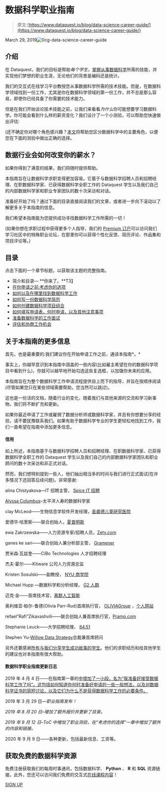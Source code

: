 # 数据科学职业指南

> 原文:[https://www.dataquest.io/blog/data-science-career-guide/](https://www.dataquest.io/blog/data-science-career-guide/)

March 29, 2019![0cg-data-science-career-guide](../Images/00b2b4f8433b43ec1ef190cab2ce3fd1.png)

## 介绍

在 Dataquest，我们的目标是帮助*每个学生*，[掌握从事数据科学](https://www.dataquest.io/data-science-courses-directory/)所需的技能，并实现他们梦想的职业生涯，无论他们的背景是编码还是统计。

我们的交互式在线学习平台教授您从事数据科学所需的技术技能。但是，在数据科学领域找到一份工作，尤其是你在数据科学领域的第一份工作，并不总是那么容易，即使你已经具备了你需要的技术能力。

但是在我们开始谈论技术技能之前，让我们来看看*为什么*你可能想要学习数据科学。你可能会看到什么样的薪资变化？我们设计了一个小测验，可以帮助您快速做出评估:

(还不确定你对哪个角色感兴趣？[本文](https://www.dataquest.io/blog/data-analyst-data-scientist-data-engineer/)将帮助您区分数据科学中的主要角色，以便您在下面的测验中做出正确的选择。

## 数据行业会如何改变你的薪水？

如果你得到了满意的结果，我们将随时提供帮助。

本指南旨在让数据科学求职变得更加容易。它基于与数据科学招聘人员和招聘经理、在职数据科学家、已获得数据科学全职工作的 Dataquest 学生以及我们自己的内部数据科学家和职业专家团队的数十次采访和对话。

准备好开始了吗？通过下面的目录直接阅读我们的文章，或者进一步向下滚动以了解更多关于本指南的信息。

我们希望本指南能为您提供成功寻找数据科学工作所需的一切！

(如果你想在求职过程中获得更多个人指导，我们的 [Premium 订户](https://www.dataquest.io/plans-pricing/)可以访问我们学习社区中的特殊职业论坛，在那里你可以获得个性化反馈、简历评论、作品集和项目评论等。)

## 目录

点击下面的一个章节标题，以获取该主题的完整指南。

*   简介和目录— **你来了。**T3】
*   [在你申请之前:考虑你的选项](https://www.dataquest.io/blog/career-guide-data-science-options)
*   [如何以及在哪里找到数据科学工作](https://www.dataquest.io/blog/career-guide-find-data-science-jobs)
*   [如何写一份数据科学简历](https://www.dataquest.io/blog/how-data-science-resume-cv)
*   [如何创建数据科学项目组合](https://www.dataquest.io/blog/career-guide-data-science-projects-portfolio/)
*   [如何填写申请表，何时申请，以及其他注意事项](https://www.dataquest.io/blog/career-guide-data-science-application-forms)
*   [准备数据科学的工作面试](https://www.dataquest.io/blog/career-guide-data-science-job-interview)
*   [评估和协商工作机会](https://www.dataquest.io/blog/career-guide-data-science-job-offer-negotation)

## 关于本指南的更多信息

首先，也是最重要的:我们建议你在开始申请工作之前，通读本指南*。*

事实上，你越早意识到本指南中涵盖的一些内容(比如雇主希望在你的数据科学项目中看到什么)，你就可以越早地开始勾选这些复选框，以加强你未来的应用。

本指南旨在为整个数据科学工作申请流程提供自上而下的指导，并旨在按顺序阅读(尽管如果您只在某些领域需要帮助，您当然可以跳过)。

这也是一份活的文档，随着行业的变化，随着我们与其他来源的交流和学习新事物，我们将不断扩充和更新。

如果你最近申请了工作或雇佣了数据分析师或数据科学家，并且有你想要分享的经验，请不要犹豫联系我们。如果有助于数据科学专业的学生更轻松地找到工作，我们一直希望在指南中添加更多信息。

#### 信用

如上所述，本指南基于与数据科学招聘人员和招聘经理、在职数据科学家、已获得数据科学全职工作的 Dataquest 学生以及我们自己的内部数据科学家团队和职业顾问的数十次采访和非正式对话。

然而，我们想特别提到一些人，他们抽出相当多的时间与我们进行正式面试(在许多情况下还回答后续问题)。非常感谢:

alina Chistyakova—IT 招聘主管， [Spice IT 招聘](https://www.spice-agency.ru/ru/)

[Alyssa Columbus](https://alyssacolumbus.com)–太平洋人寿的数据科学家

clay McLeod——生物信息学软件开发经理，[圣裘德儿童研究医院](https://www.stjude.org/)

爱德华·哈里斯——联合创始人，[夏普明斯](https://www.sharpestminds.com/)

ewa Zakrzewska——人力资源专家/招聘人员，[Zety.com](https://zety.com/)

ganes ke sari——联合创始人兼分析部主管， [Gramener](https://gramener.com/)

贾米森·瓦兹奎——CiBo Technologies 人才招聘经理

杰夫·霍尔——Kitware 公司人力资源总监

Kristen Sosulski——副教授， [NYU 商学院](https://www.stern.nyu.edu/)

Michael Hupp —数据科学和分析经理， [G2 人群](https://www.g2crowd.com/)

迈克·金——首席技术官，[离群人工智能](https://outlier.ai/)

奥利维亚·帕尔-鲁德(Olivia Parr-Rud)首席执行官， [OLIVIAGroup](https://oliviagroup.com/) ，[个人网站](https://www.oliviapr.com/)

refael“Rafi”Zikavashvili——联合创始人兼首席执行官，[Pramp.com](https://pramp.com)

Stephanie Leuck——大学招聘经理， [84.51](https://www.8451.com/)

Stephen Yu-[Willow Data Strategy](https://www.willowdatastrategy.com/)总裁兼首席顾问

另外还要感谢[所有与我们分享学生成功故事的学生](https://www.dataquest.io/blog/topics/student-stories/)。他们的求职经历和给其他学生的建议也对本指南有很大帮助。

#### 数据科学职业指南更新日志

2019 年 4 月 4 日——在指南第一章的[中增加了一小段，名为“我准备好接受数据科学工作了吗”。这包括如何知道你何时准备好申请的一些一般想法，以及对数据科学证书的简短讨论，以及它们为什么不是获得数据科学工作的必要条件。](https://www.dataquest.io/blog/career-guide-data-science-options/)

2019 年 3 月 29 日—*职业指南发布！*

*2019 年 8 月 20 日–增加了额外报价并更新了目录。*

*2019 年 9 月 12 日–ToC 中增加了职业测验，在“考虑你的选择”一章中增加了额外的内容和链接。*

2020 年 9 月 9 日——各种更新，包括最新信息、工资等。

## 获取免费的数据科学资源

免费注册获取我们的每周时事通讯，包括数据科学、 **Python** 、 **R** 和 **SQL** 资源链接。此外，您还可以访问我们免费的交互式[在线课程内容](/data-science-courses)！

[SIGN UP](https://app.dataquest.io/signup)